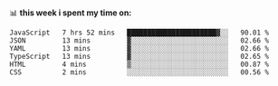📊 **this week i spent my time on:**
<!--START_SECTION:waka-->

```text
JavaScript   7 hrs 52 mins   ██████████████████████▓░░   90.01 %
JSON         13 mins         ▓░░░░░░░░░░░░░░░░░░░░░░░░   02.66 %
YAML         13 mins         ▓░░░░░░░░░░░░░░░░░░░░░░░░   02.66 %
TypeScript   13 mins         ▓░░░░░░░░░░░░░░░░░░░░░░░░   02.65 %
HTML         4 mins          ▒░░░░░░░░░░░░░░░░░░░░░░░░   00.87 %
CSS          2 mins          ░░░░░░░░░░░░░░░░░░░░░░░░░   00.56 %
```

<!--END_SECTION:waka-->
